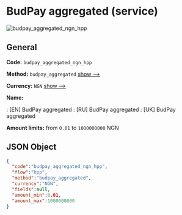 
# BudPay aggregated (service) 
![budpay_aggregated_ngn_hpp](https://static.openfintech.io/payment_methods/budpay_aggregated_ngn_hpp/logo.svg?w=400&c=v0.59.26#w200)  

## General 
 
**Code:** `budpay_aggregated_ngn_hpp` 
 
**Method:** `budpay_aggregated` 
 [show -->](/payment-methods/budpay_aggregated/) 
 
**Currency:** `NGN` [show -->](/currencies/NGN/) 
 
**Name:** 
 
:	[EN] BudPay aggregated 
:	[RU] BudPay aggregated 
:	[UK] BudPay aggregated 
 
**Amount limits:** from `0.01` to `1000000000` NGN 

## JSON Object 

```json
{
  "code":"budpay_aggregated_ngn_hpp",
  "flow":"hpp",
  "method":"budpay_aggregated",
  "currency":"NGN",
  "fields":null,
  "amount_min":0.01,
  "amount_max":1000000000
}
```  
